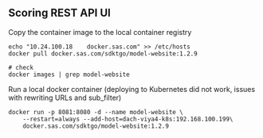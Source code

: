 ## Scoring REST API UI



Copy the container image to the local container registry

```shell
echo "10.24.100.18    docker.sas.com" >> /etc/hosts
docker pull docker.sas.com/sdktgo/model-website:1.2.9

# check
docker images | grep model-website
```

Run a local docker container (deploying to Kubernetes did not work, issues with rewriting URLs and sub_filter)

```shell
docker run -p 8081:8080 -d --name model-website \
    --restart=always --add-host=dach-viya4-k8s:192.168.100.199\
    docker.sas.com/sdktgo/model-website:1.2.9
```



